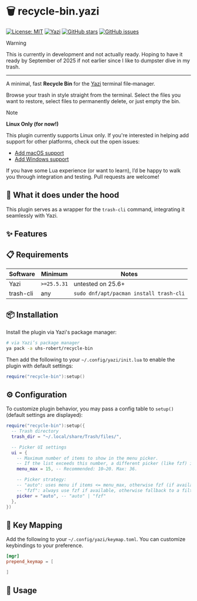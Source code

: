 # 🗑️ recycle-bin.yazi

[![License: MIT](https://img.shields.io/badge/License-MIT-yellow.svg?style=for-the-badge)](https://opensource.org/licenses/MIT)
[![Yazi](https://img.shields.io/badge/Yazi-25.5%2B-blue?style=for-the-badge)](https://github.com/sxyazi/yazi)
[![GitHub stars](https://img.shields.io/github/stars/uhs-robert/recycle-bin.yazi?style=for-the-badge)](https://github.com/uhs-robert/recycle-bin.yazi/stargazers)
[![GitHub issues](https://img.shields.io/github/issues-raw/uhs-robert/recycle-bin.yazi?style=for-the-badge)](https://github.com/uhs-robert/recycle-bin.yazi/issues)

> [!WARNING]
> This is currently in development and not actually ready. Hoping to have it ready by September of 2025 if not earlier since I like to dumpster dive in my trash.

---

A minimal, fast **Recycle Bin** for the [Yazi](https://github.com/sxyazi/yazi) terminal file‑manager.

Browse your trash in style straight from the terminal. Select the files you want to restore, select files to permanently delete, or just empty the bin.

> [!NOTE]
>
> **Linux Only (for now!)**
>
> This plugin currently supports Linux only.
> If you're interested in helping add support for other platforms, check out the open issues:
>
> - [Add macOS support](https://github.com/uhs-robert/recycle-bin.yazi/issues/1)
> - [Add Windows support](https://github.com/uhs-robert/recycle-bin.yazi/issues/2)
>
> If you have some Lua experience (or want to learn), I’d be happy to walk you through integration and testing. Pull requests are welcome!

## 🧠 What it does under the hood

This plugin serves as a wrapper for the `trash-cli` command, integrating it seamlessly with Yazi.

## ✨ Features

## 📋 Requirements

| Software  | Minimum     | Notes                                   |
| --------- | ----------- | --------------------------------------- |
| Yazi      | `>=25.5.31` | untested on 25.6+                       |
| trash-cli | any         | `sudo dnf/apt/pacman install trash-cli` |

## 📦 Installation

Install the plugin via Yazi's package manager:

```sh
# via Yazi’s package manager
ya pack -a uhs-robert/recycle-bin
```

Then add the following to your `~/.config/yazi/init.lua` to enable the plugin with default settings:

```lua
require("recycle-bin"):setup()
```

## ⚙️ Configuration

To customize plugin behavior, you may pass a config table to `setup()` (default settings are displayed):

```lua
require("recycle-bin"):setup({
  -- Trash directory
  trash_dir = "~/.local/share/Trash/files/",

  -- Picker UI settings
  ui = {
    -- Maximum number of items to show in the menu picker.
    -- If the list exceeds this number, a different picker (like fzf) is used.
    menu_max = 15, -- Recommended: 10–20. Max: 36.

    -- Picker strategy:
    -- "auto": uses menu if items <= menu_max, otherwise fzf (if available) or a filterable list
    -- "fzf": always use fzf if available, otherwise fallback to a filterable list
    picker = "auto", -- "auto" | "fzf"
  },
})
```

## 🎹 Key Mapping

Add the following to your `~/.config/yazi/keymap.toml`. You can customize keybindings to your preference.

```toml
[mgr]
prepend_keymap = [

]
```

## 🚀 Usage
